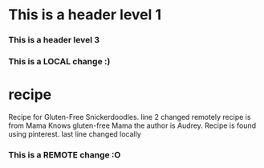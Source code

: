 # This is a header level 1

### This is a header level 3

### This is a LOCAL change :)

# recipe

Recipe for Gluten-Free Snickerdoodles. line 2 changed remotely
recipe is from Mama Knows gluten-free Mama the author is Audrey. Recipe is found using pinterest.
last line changed locally

### This is a REMOTE change :O